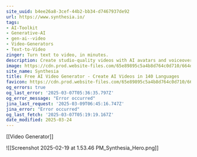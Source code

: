 ```yaml
---
site_uuid: b4ee26a8-3cef-44b2-bb34-d7467937de92
url: https://www.synthesia.io/
tags:
- AI-Toolkit
- Generative-AI
- gen-ai--video
- Video-Generators
- Text-to-Video
zinger: Turn text to video, in minutes.
description: Create studio-quality videos with AI avatars and voiceovers in 140+ languages. It’s as easy as making a slide deck.
image: https://cdn.prod.website-files.com/65e89895c5a4b8d764c0d710/664dff84b972812764843b0f_NEW_OG.gif
site_name: Synthesia
title: Free AI Video Generator - Create AI Videos in 140 Languages
favicon: https://cdn.prod.website-files.com/65e89895c5a4b8d764c0d710/664f0f482fa5a4d527d892bc_Favicon-Web-Security%201.png
og_errors: true
og_last_error: '2025-03-07T05:36:35.797Z'
og_error_message: "Error occurred"
jina_last_request: '2025-03-09T06:45:16.747Z'
jina_error: "Error occurred"
og_last_fetch: '2025-03-07T05:19:19.167Z'
date_modified: 2025-03-24
---
```



[[Video Generator]]

![[Screenshot 2025-02-19 at 1.53.46 PM_Synthesia_Hero.png]]
